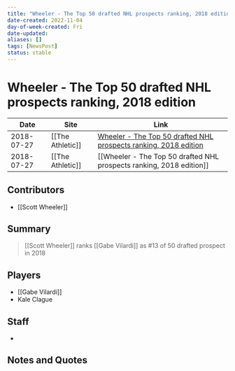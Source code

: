 ```yaml
---
title: "Wheeler - The Top 50 drafted NHL prospects ranking, 2018 edition"
date-created: 2022-11-04
day-of-week-created: Fri
date-updated: 
aliases: []
tags: [NewsPost]
status: stable
---
```


# Wheeler - The Top 50 drafted NHL prospects ranking, 2018 edition

| Date       | Site             | Link                                                                                                                                                                                                                      |
| ---------- | ---------------- | ------------------------------------------------------------------------------------------------------------------------------------------------------------------------------------------------------------------------- |
| 2018-07-27 | [[The Athletic]] | [Wheeler - The Top 50 drafted NHL prospects ranking, 2018 edition](https://theathletic.com/442466/2018/07/27/wheeler-the-top-50-drafted-nhl-prospects-ranking-2018-edition/#:~:text=He%20could%20go,13.%20Gabe%20Vilardi) |
| 2018-07-27 | [[The Athletic]] | [[Wheeler - The Top 50 drafted NHL prospects ranking, 2018 edition]]                                                                                                                                                      |

## Contributors
- [[Scott Wheeler]]


## Summary
> [[Scott Wheeler]] ranks [[Gabe Vilardi]] as #13 of 50 drafted prospect in 2018


## Players
- [[Gabe Vilardi]]
- Kale Clague


## Staff
- 


## Notes and Quotes
> 


